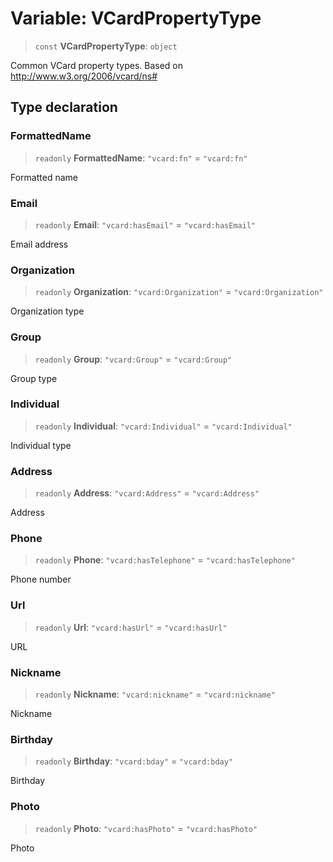 # Variable: VCardPropertyType

> `const` **VCardPropertyType**: `object`

Common VCard property types.
Based on http://www.w3.org/2006/vcard/ns#

## Type declaration

### FormattedName

> `readonly` **FormattedName**: `"vcard:fn"` = `"vcard:fn"`

Formatted name

### Email

> `readonly` **Email**: `"vcard:hasEmail"` = `"vcard:hasEmail"`

Email address

### Organization

> `readonly` **Organization**: `"vcard:Organization"` = `"vcard:Organization"`

Organization type

### Group

> `readonly` **Group**: `"vcard:Group"` = `"vcard:Group"`

Group type

### Individual

> `readonly` **Individual**: `"vcard:Individual"` = `"vcard:Individual"`

Individual type

### Address

> `readonly` **Address**: `"vcard:Address"` = `"vcard:Address"`

Address

### Phone

> `readonly` **Phone**: `"vcard:hasTelephone"` = `"vcard:hasTelephone"`

Phone number

### Url

> `readonly` **Url**: `"vcard:hasUrl"` = `"vcard:hasUrl"`

URL

### Nickname

> `readonly` **Nickname**: `"vcard:nickname"` = `"vcard:nickname"`

Nickname

### Birthday

> `readonly` **Birthday**: `"vcard:bday"` = `"vcard:bday"`

Birthday

### Photo

> `readonly` **Photo**: `"vcard:hasPhoto"` = `"vcard:hasPhoto"`

Photo
